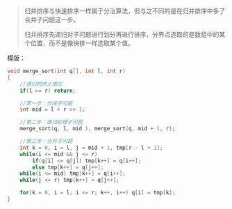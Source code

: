 > 归并排序与快速排序一样属于分治算法，但与之不同的是在归并排序中多了合并子问题这一步。
> 
> 归并排序先递归对子问题进行划分再进行排序，分界点选取的是数组中的某个位置，而不是像快排一样选取某个值。

模版：

```cpp
void merge_sort(int q[], int l, int r)
{
    //递归的终止情况
    if(l >= r) return;

    //第一步：分成子问题
    int mid = l + r >> 1;

    //第二步：递归处理子问题
    merge_sort(q, l, mid ), merge_sort(q, mid + 1, r);

    //第三步：合并子问题
    int k = 0, i = l, j = mid + 1, tmp[r - l + 1];
    while(i <= mid && j <= r)
        if(q[i] <= q[j]) tmp[k++] = q[i++];
        else tmp[k++] = q[j++];
    while(i <= mid) tmp[k++] = q[i++];
    while(j <= r) tmp[k++] = q[j++];

    for(k = 0, i = l; i <= r; k++, i++) q[i] = tmp[k];
}
```


